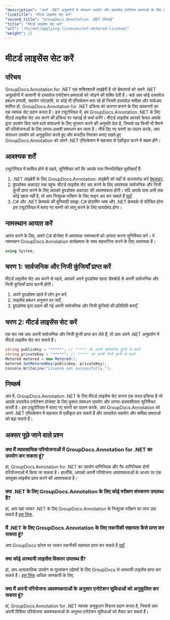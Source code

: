 ```yaml
---
"description": "अपने .NET अनुप्रयोगों में संसाधन उपयोग और दस्तावेज़ एनोटेशन क्षमताओं के लिए GroupDocs.Annotation .NET के लिए मीटर्ड लाइसेंस स्थापित करने का तरीका जानें।"
"linktitle": "मीटर्ड लाइसेंस सेट करें"
"second_title": "GroupDocs.Annotation .NET एपीआई"
"title": "मीटर्ड लाइसेंस सेट करें"
"url": "/hi/net/applying-licenses/set-metered-license/"
"weight": 12
---
```


# मीटर्ड लाइसेंस सेट करें

## परिचय
GroupDocs.Annotation for .NET एक शक्तिशाली लाइब्रेरी है जो डेवलपर्स को अपने .NET अनुप्रयोगों में आसानी से दस्तावेज़ एनोटेशन क्षमताओं को जोड़ने की शक्ति देती है। चाहे आप कोई दस्तावेज़ प्रबंधन प्रणाली, सहयोग प्लेटफ़ॉर्म, या कोई भी एप्लिकेशन बना रहे हों जिसमें दस्तावेज़ समीक्षा और मार्कअप शामिल हो, GroupDocs.Annotation for .NET प्रक्रिया को कारगर बनाने के लिए उपकरणों का एक व्यापक सेट प्रदान करता है।
इस ट्यूटोरियल में, हम GroupDocs.Annotation .NET के लिए मीटर्ड लाइसेंस सेट अप करने की प्रक्रिया पर गहराई से चर्चा करेंगे। मीटर्ड लाइसेंस आपको केवल आपके द्वारा उपयोग किए जाने वाले संसाधनों के लिए भुगतान करने की अनुमति देता है, जिससे यह किसी भी पैमाने की परियोजनाओं के लिए लागत-प्रभावी समाधान बन जाता है। नीचे दिए गए चरणों का पालन करके, आप संसाधन उपयोग को अनुकूलित करते हुए और बजटीय नियंत्रण बनाए रखते हुए GroupDocs.Annotation को अपने .NET एप्लिकेशन में सहजता से एकीकृत करने में सक्षम होंगे।
## आवश्यक शर्तें
ट्यूटोरियल में शामिल होने से पहले, सुनिश्चित करें कि आपके पास निम्नलिखित पूर्वापेक्षाएँ हैं:
1. .NET लाइब्रेरी के लिए GroupDocs.Annotation: लाइब्रेरी को यहाँ से डाउनलोड करें [वेबसाइट](https://releases.groupdocs.com/annotation/net/).
2. ग्रुपडॉक्स अकाउंट तक पहुंच: मीटर्ड लाइसेंस सेट अप करने के लिए आवश्यक सार्वजनिक और निजी कुंजी प्राप्त करने के लिए आपको ग्रुपडॉक्स अकाउंट की आवश्यकता होगी। यदि आपके पास अभी तक कोई खाता नहीं है, तो आप निःशुल्क परीक्षण के लिए साइन अप कर सकते हैं [यहाँ](https://releases.groupdocs.com/).
3. C# और .NET फ्रेमवर्क की बुनियादी समझ: C# प्रोग्रामिंग भाषा और .NET फ्रेमवर्क से परिचित होना इस ट्यूटोरियल में बताए गए चरणों को लागू करने के लिए फायदेमंद होगा।

## नामस्थान आयात करें
आरंभ करने के लिए, अपने C# प्रोजेक्ट में आवश्यक नामस्थानों को आयात करना सुनिश्चित करें। ये नामस्थान GroupDocs.Annotation कार्यक्षमता के साथ सहभागिता करने के लिए आवश्यक हैं।
```csharp
using System;
```
## चरण 1: सार्वजनिक और निजी कुंजियाँ प्राप्त करें
मीटर्ड लाइसेंस सेट अप करने से पहले, आपको अपने ग्रुपडॉक्स खाता डैशबोर्ड से अपनी सार्वजनिक और निजी कुंजियाँ प्राप्त करनी होंगी।
1. अपने ग्रुपडॉक्स खाते में लॉग इन करें.
2. लाइसेंस प्रबंधन अनुभाग पर जाएँ.
3. ग्रुपडॉक्स द्वारा प्रदान की गई अपनी सार्वजनिक और निजी कुंजियों की प्रतिलिपि बनाएँ.
## चरण 2: मीटर्ड लाइसेंस सेट करें
एक बार जब आप अपनी सार्वजनिक और निजी कुंजी प्राप्त कर लेते हैं, तो आप अपने .NET अनुप्रयोग में मीटर्ड लाइसेंस सेट कर सकते हैं।
```csharp
string publicKey = "*****"; // ***** को अपनी सार्वजनिक कुंजी से बदलें
string privateKey = "*****"; // ***** को अपनी निजी कुंजी से बदलें
Metered metered = new Metered();
metered.SetMeteredKey(publicKey, privateKey);
Console.WriteLine("License set successfully.");
```

## निष्कर्ष
अंत में, GroupDocs.Annotation .NET के लिए मीटर्ड लाइसेंस सेट करना एक सरल प्रक्रिया है जो आपके दस्तावेज़ एनोटेशन प्रोजेक्ट के लिए कुशल संसाधन उपयोग और लागत-प्रभावशीलता सुनिश्चित करती है। इस ट्यूटोरियल में बताए गए चरणों का पालन करके, आप GroupDocs.Annotation को अपने .NET एप्लिकेशन में सहजता से एकीकृत कर सकते हैं और दस्तावेज़ सहयोग और समीक्षा क्षमताओं को बढ़ा सकते हैं।
## अक्सर पूछे जाने वाले प्रश्न
### क्या मैं व्यावसायिक परियोजनाओं में GroupDocs.Annotation for .NET का उपयोग कर सकता हूं?
हां, GroupDocs.Annotation for .NET का उपयोग वाणिज्यिक और गैर-वाणिज्यिक दोनों परियोजनाओं में किया जा सकता है। हालाँकि, आपको अपनी परियोजना आवश्यकताओं के आधार पर एक उपयुक्त लाइसेंस प्राप्त करने की आवश्यकता है।
### क्या .NET के लिए GroupDocs.Annotation के लिए कोई परीक्षण संस्करण उपलब्ध है?
हां, आप यहां जाकर .NET के लिए GroupDocs.Annotation के निःशुल्क परीक्षण का लाभ उठा सकते हैं [इस लिंक](https://releases.groupdocs.com/).
### मैं .NET के लिए GroupDocs.Annotation के लिए तकनीकी सहायता कैसे प्राप्त कर सकता हूं?
आप GroupDocs फ़ोरम पर जाकर तकनीकी सहायता प्राप्त कर सकते हैं [यहाँ](https://forum.groupdocs.com/c/annotation/10).
### क्या कोई अस्थायी लाइसेंस विकल्प उपलब्ध हैं?
हां, आप अल्पकालिक उपयोग या मूल्यांकन उद्देश्यों के लिए GroupDocs से अस्थायी लाइसेंस प्राप्त कर सकते हैं। [इस लिंक](https://purchase.groupdocs.com/temporary-license/) अधिक जानकारी के लिए.
### क्या मैं अपनी परियोजना आवश्यकताओं के अनुसार एनोटेशन सुविधाओं को अनुकूलित कर सकता हूं?
हां, GroupDocs.Annotation for .NET व्यापक अनुकूलन विकल्प प्रदान करता है, जिससे आप अपनी विशिष्ट परियोजना आवश्यकताओं के अनुरूप एनोटेशन सुविधाओं को तैयार कर सकते हैं।